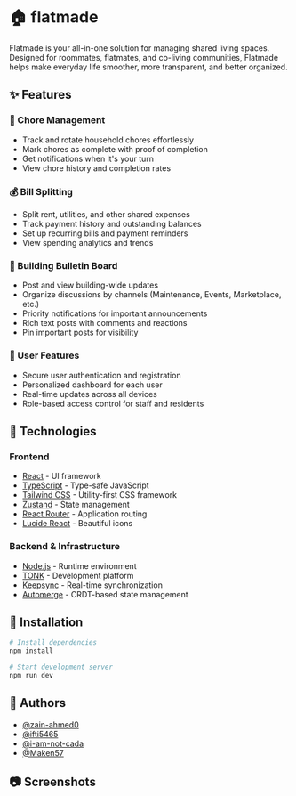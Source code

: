 # 🏠 flatmade

Flatmade is your all-in-one solution for managing shared living spaces. Designed for roommates, flatmates, and co-living communities, Flatmade helps make everyday life smoother, more transparent, and better organized.

## ✨ Features

### 🧹 Chore Management
- Track and rotate household chores effortlessly
- Mark chores as complete with proof of completion
- Get notifications when it's your turn
- View chore history and completion rates

### 💰 Bill Splitting
- Split rent, utilities, and other shared expenses
- Track payment history and outstanding balances
- Set up recurring bills and payment reminders
- View spending analytics and trends

### 📢 Building Bulletin Board
- Post and view building-wide updates
- Organize discussions by channels (Maintenance, Events, Marketplace, etc.)
- Priority notifications for important announcements
- Rich text posts with comments and reactions
- Pin important posts for visibility

### 🔐 User Features
- Secure user authentication and registration
- Personalized dashboard for each user
- Real-time updates across all devices
- Role-based access control for staff and residents

## 🤖 Technologies

### Frontend
- [React](https://reactjs.org/) - UI framework
- [TypeScript](https://www.typescriptlang.org/) - Type-safe JavaScript
- [Tailwind CSS](https://tailwindcss.com/) - Utility-first CSS framework
- [Zustand](https://github.com/pmndrs/zustand) - State management
- [React Router](https://reactrouter.com/) - Application routing
- [Lucide React](https://lucide.dev/) - Beautiful icons

### Backend & Infrastructure
- [Node.js](https://nodejs.org/) - Runtime environment
- [TONK](https://tonk.xyz/) - Development platform
- [Keepsync](https://keepsync.com/) - Real-time synchronization
- [Automerge](https://automerge.org/) - CRDT-based state management

## 🔧 Installation

```bash
# Install dependencies
npm install

# Start development server
npm run dev
```

## 🧑 Authors
- [@zain-ahmed0](https://www.github.com/zain-ahmed0)
- [@ifti5465](https://github.com/ifti5465)
- [@i-am-not-cada](https://github.com/i-am-not-cada)
- [@Maken57](https://github.com/Maken57)

## 📷 Screenshots

